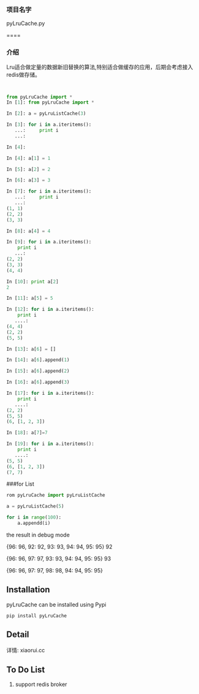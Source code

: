 ### 项目名字

pyLruCache.py

====

### 介绍

Lru适合做定量的数据新旧替换的算法,特别适合做缓存的应用，后期会考虑接入redis做存储。 


```python


from pyLruCache import *
In [1]: from pyLruCache import *

In [2]: a = pyLruListCache(3)

In [3]: for i in a.iteritems():
   ...:     print i
   ...:

In [4]:

In [4]: a[1] = 1

In [5]: a[2] = 2

In [6]: a[3] = 3

In [7]: for i in a.iteritems():
   ...:     print i
   ...:
(1, 1)
(2, 2)
(3, 3)

In [8]: a[4] = 4

In [9]: for i in a.iteritems():
    print i
   ...:
(2, 2)
(3, 3)
(4, 4)

In [10]: print a[2]
2

In [11]: a[5] = 5

In [12]: for i in a.iteritems():
    print i
   ....:
(4, 4)
(2, 2)
(5, 5)

In [13]: a[6] = []

In [14]: a[6].append(1)

In [15]: a[6].append(2)

In [16]: a[6].append(3)

In [17]: for i in a.iteritems():
    print i
   ....:
(2, 2)
(5, 5)
(6, [1, 2, 3])

In [18]: a[7]=7

In [19]: for i in a.iteritems():
    print i
   ....:
(5, 5)
(6, [1, 2, 3])
(7, 7)
```

###for List
```python
rom pyLruCache import pyLruListCache

a = pyLruListCache(5)

for i in range(100):
    a.appendd(i)
```
the result in debug mode 

{96: 96, 92: 92, 93: 93, 94: 94, 95: 95}
92

{96: 96, 97: 97, 93: 93, 94: 94, 95: 95}
93

{96: 96, 97: 97, 98: 98, 94: 94, 95: 95}

## Installation
pyLruCache can be installed using Pypi

 `pip install pyLruCache`

## Detail

详情: xiaorui.cc

## To Do List

1. support redis broker

